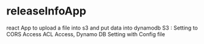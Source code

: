 # releaseInfoApp
react App to upload a file into s3 and put data into dynamodb
S3 : Setting to CORS Access ACL Access,
Dynamo DB Setting with Config file

